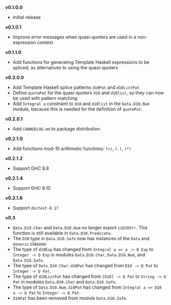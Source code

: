 **v0.1.0.0**

  * Initial release

**v0.1.0.1**

  * Improve error messages when quasi-quoters are used in a
    non-expression context

**v0.1.1.0**

  * Add functions for generating Template Haskell expressions
    to be spliced, as alternatives to using the quasi-quoters

**v0.2.0.0**

  * Add Template Haskell splice patterns `d10Pat` and `d10ListPat`
  * Define `quotePat` for the quasi-quoters `d10` and `d10list`,
    so they can now be used with pattern matching
  * Add `Integral a` constraint to `d10` and `d10list` in the
    `Data.D10.Num` module, because this is needed for the
    definition of `quotePat`.

**v0.2.0.1**

  * Add `CHANGELOG.md` to package distribution

**v0.2.1.0**

  * Add functions mod-10 arithmetic functions: `(+)`, `(-)`, `(*)`

**v0.2.1.2**

  * Support GHC 8.8

**v0.2.1.4**

  * Support GHC 8.10

**v0.2.1.6**

  * Support `doctest-0.17`

**v0.3**

  * `Data.D10.Char` and `Data.D10.Num` no longer export `isD10Str`.
    This function is still available in `Data.D10.Predicate`.
  * The `D10` type in `Data.D10.Safe` now has instances of the
    `Data` and `Generic` classes.
  * The type of `d10Exp` has changed from
    `Integral a => a -> Q Exp` to `Integer -> Q Exp`
    in modules `Data.D10.Char`, `Data.D10.Num`, and `Data.D10.Safe`.
  * The type of `Data.D10.Char.d10Pat` has changed from
    `D10 -> Q Pat` to `Integer -> Q Pat`.
  * The type of `d10ListPat` has changed from
    `[D10] -> Q Pat` to `String -> Q Pat`
    in modules `Data.D10.Char` and `Data.D10.Safe`.
  * The type of `Data.D10.Num.d10Pat` has changed from
    `Integral a => D10 a -> Q Pat` to `Integer -> Q Pat`.
  * `d10Pat` has been removed from module `Data.D10.Safe`.
